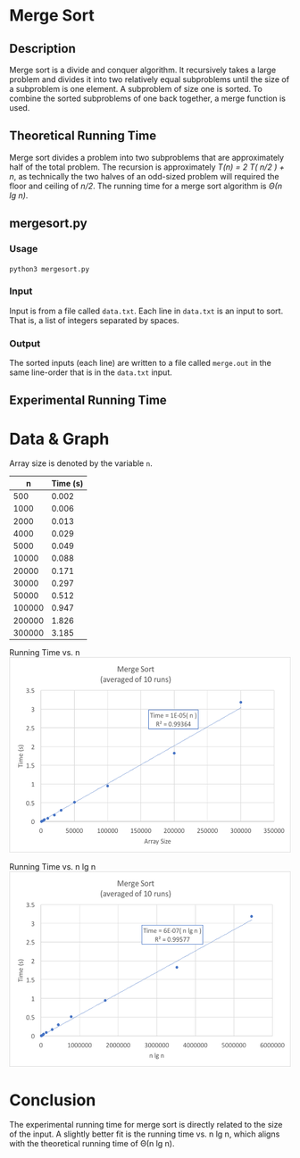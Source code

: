 # Merge Sort

## Description
Merge sort is a divide and conquer algorithm. It recursively takes a large problem and divides it into two relatively equal subproblems until the size of a subproblem is one element. A subproblem of size one is sorted.  To combine the sorted subproblems of one back together, a merge function is used.

## Theoretical Running Time
Merge sort divides a problem into two subproblems that are approximately half of the total problem. The recursion is approximately *T(n) = 2 T( n/2 ) + n*, as technically the two halves of an odd-sized problem will required the floor and ceiling of *n/2*.  The running time for a merge sort algorithm is *Θ(n lg n)*.

## mergesort.py

### Usage
`python3 mergesort.py`

### Input
Input is from a file called `data.txt`.  Each line in `data.txt` is an input to sort.  That is, a list of integers separated by spaces.

### Output
The sorted inputs (each line) are written to a file called `merge.out` in the same line-order that is in the `data.txt` input.

## Experimental Running Time

# Data & Graph
Array size is denoted by the variable `n`.

| n | Time (s) |
| ---------- | -------- |
| 500	| 0.002 |
| 1000 | 0.006 |
| 2000 | 0.013 |
| 4000 | 0.029 |
| 5000 | 0.049 |
| 10000 | 0.088 |
| 20000 | 0.171 |
| 30000 | 0.297 |
| 50000 | 0.512 |
| 100000 | 0.947 |
| 200000 | 1.826 |
| 300000 | 3.185 |

Running Time vs. n<br>
<img alt="Merge Running Time" src="https://github.com/vchapple17/algorithms/blob/master/sorting/merge-sort/img/mergesort-linear.png" height="350">

Running Time vs. n lg n<br>
<img alt="Merge Running Time" src="https://github.com/vchapple17/algorithms/blob/master/sorting/merge-sort/img/mergesort-nlgn.png" height="350">

# Conclusion
The experimental running time for merge sort is directly related to the size of the input. A slightly better fit is the running time vs. n lg n, which aligns with the theoretical running time of Θ(n lg n).
